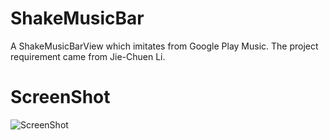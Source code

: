 ShakeMusicBar
=============

A ShakeMusicBarView which imitates from Google Play Music. The project requirement came from Jie-Chuen Li.

ScreenShot
==
![ScreenShot](https://raw.github.com/zhang699/ShakeMusicBar/master/ShakeMusicBar/image/preview.PNG)
